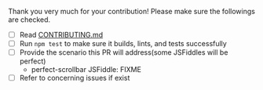 Thank you very much for your contribution! Please make sure the followings
are checked.

- [ ] Read [CONTRIBUTING.md](../CONTRIBUTING.md)
- [ ] Run `npm test` to make sure it builds, lints, and tests successfully
- [ ] Provide the scenario this PR will address(some JSFiddles will be perfect)
  - perfect-scrollbar JSFiddle: FIXME
- [ ] Refer to concerning issues if exist
